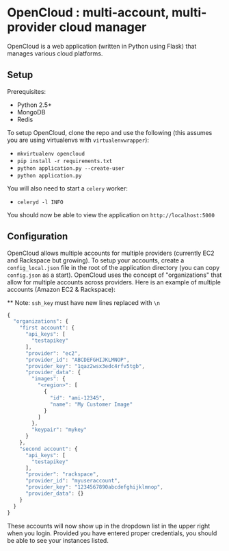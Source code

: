 OpenCloud : multi-account, multi-provider cloud manager
=======================================================
OpenCloud is a web application (written in Python using Flask) that manages various cloud platforms. 

Setup
-----
Prerequisites:

* Python 2.5+
* MongoDB
* Redis

To setup OpenCloud, clone the repo and use the following (this assumes you are using virtualenvs with `virtualenvwrapper`):

* `mkvirtualenv opencloud`
* `pip install -r requirements.txt`
* `python application.py --create-user`
* `python application.py`

You will also need to start a `celery` worker:

* `celeryd -l INFO`

You should now be able to view the application on `http://localhost:5000`

Configuration
--------------
OpenCloud allows multiple accounts for multiple providers (currently EC2 and Rackspace but growing).  To setup your accounts, create a `config_local.json` file in the root of the application directory (you can copy `config.json` as a start).  OpenCloud uses the concept of "organizations" that allow for multiple accounts across providers.  Here is an example of multiple accounts (Amazon EC2 & Rackspace):

** Note: `ssh_key` must have new lines replaced with `\n`

```javascript
{
  "organizations": {
    "first account": {
      "api_keys": [
        "testapikey"
      ],
      "provider": "ec2",
      "provider_id": "ABCDEFGHIJKLMNOP",
      "provider_key": "1qaz2wsx3edc4rfv5tgb",
      "provider_data": {
        "images": {
          "<region>": [
            {
              "id": "ami-12345",
              "name": "My Customer Image"
            }
          ]
        },
        "keypair": "mykey"
      }
    },
    "second account": {
      "api_keys": [
        "testapikey"
      ],
      "provider": "rackspace",
      "provider_id": "myuseraccount",
      "provider_key": "1234567890abcdefghijklmnop",
      "provider_data": {}
    }
  }
}
```

These accounts will now show up in the dropdown list in the upper right when you login.  Provided you have entered proper credentials, you should be able to see your instances listed.